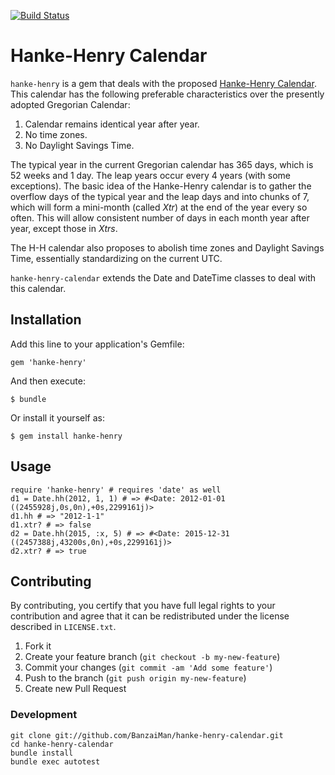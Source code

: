 [![Build Status](https://secure.travis-ci.org/BanzaiMan/hanke-henry-calendar.png)](http://travis-ci.org/BanzaiMan/hanke-henry-calendar)

# Hanke-Henry Calendar

`hanke-henry` is a gem that deals with the proposed
[Hanke-Henry Calendar][1].
This calendar has the following preferable characteristics over
the presently adopted Gregorian Calendar:

1. Calendar remains identical year after year.
1. No time zones.
1. No Daylight Savings Time.

The typical year in the current Gregorian calendar has 365 days, which is 52
weeks and 1 day.
The leap years occur every 4 years (with some exceptions).
The basic idea of the Hanke-Henry calendar is to gather the overflow days of
the typical year and the leap days and into chunks of 7, which will form a
mini-month (called _Xtr_) at the end of the year every so often.
This will allow consistent number of days in each month year after year, except
those in _Xtrs_.

The H-H calendar also proposes to abolish time zones and Daylight Savings Time,
essentially standardizing on the current UTC.

`hanke-henry-calendar` extends the Date and DateTime classes to deal with this
calendar.

## Installation

Add this line to your application's Gemfile:

    gem 'hanke-henry'

And then execute:

    $ bundle

Or install it yourself as:

    $ gem install hanke-henry

## Usage

    require 'hanke-henry' # requires 'date' as well
    d1 = Date.hh(2012, 1, 1) # => #<Date: 2012-01-01 ((2455928j,0s,0n),+0s,2299161j)>
    d1.hh # => "2012-1-1"
    d1.xtr? # => false
    d2 = Date.hh(2015, :x, 5) # => #<Date: 2015-12-31 ((2457388j,43200s,0n),+0s,2299161j)>
    d2.xtr? # => true

## Contributing
By contributing, you certify that you have full legal rights to your
contribution and agree that it can be redistributed under the license
described in `LICENSE.txt`.

1. Fork it
2. Create your feature branch (`git checkout -b my-new-feature`)
3. Commit your changes (`git commit -am 'Add some feature'`)
4. Push to the branch (`git push origin my-new-feature`)
5. Create new Pull Request

### Development
    git clone git://github.com/BanzaiMan/hanke-henry-calendar.git
    cd hanke-henry-calendar
    bundle install
    bundle exec autotest

[1]: http://henry.pha.jhu.edu/calendar.html